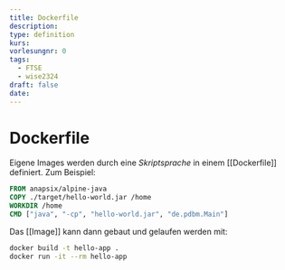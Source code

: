 ```yaml
---
title: Dockerfile
description: 
type: definition
kurs: 
vorlesungnr: 0
tags:
  - FTSE
  - wise2324
draft: false
date:
---
```

# Dockerfile

Eigene Images werden durch eine *Skriptsprache* in einem [[Dockerfile]] definiert. Zum Beispiel:

```Dockerfile
FROM anapsix/alpine-java
COPY ./target/hello-world.jar /home
WORKDIR /home
CMD ["java", "-cp", "hello-world.jar", "de.pdbm.Main"]
```

Das [[Image]] kann dann gebaut und gelaufen werden mit:

```bash
docker build -t hello-app .
docker run -it --rm hello-app
```